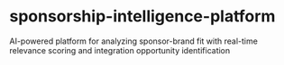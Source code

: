 # sponsorship-intelligence-platform
AI-powered platform for analyzing sponsor-brand fit with real-time relevance scoring and integration opportunity identification
